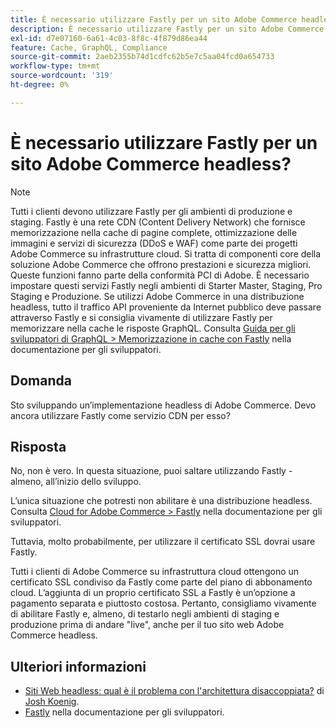 ```yaml
---
title: È necessario utilizzare Fastly per un sito Adobe Commerce headless?
description: È necessario utilizzare Fastly per un sito Adobe Commerce headless?
exl-id: d7e07160-6a61-4c03-8f8c-4f879d86ea44
feature: Cache, GraphQL, Compliance
source-git-commit: 2aeb2355b74d1cdfc62b5e7c5aa04fcd0a654733
workflow-type: tm+mt
source-wordcount: '319'
ht-degree: 0%

---
```


# È necessario utilizzare Fastly per un sito Adobe Commerce headless?

>[!NOTE]
>
>Tutti i clienti devono utilizzare Fastly per gli ambienti di produzione e staging. Fastly è una rete CDN (Content Delivery Network) che fornisce memorizzazione nella cache di pagine complete, ottimizzazione delle immagini e servizi di sicurezza (DDoS e WAF) come parte dei progetti Adobe Commerce su infrastrutture cloud. Si tratta di componenti core della soluzione Adobe Commerce che offrono prestazioni e sicurezza migliori. Queste funzioni fanno parte della conformità PCI di Adobe. È necessario impostare questi servizi Fastly negli ambienti di Starter Master, Staging, Pro Staging e Produzione. Se utilizzi Adobe Commerce in una distribuzione headless, tutto il traffico API proveniente da Internet pubblico deve passare attraverso Fastly e si consiglia vivamente di utilizzare Fastly per memorizzare nella cache le risposte GraphQL. Consulta [Guida per gli sviluppatori di GraphQL > Memorizzazione in cache con Fastly](https://developer.adobe.com/commerce/webapi/graphql/usage/caching/#caching-with-fastly) nella documentazione per gli sviluppatori.

## **Domanda**

Sto sviluppando un’implementazione headless di Adobe Commerce. Devo ancora utilizzare Fastly come servizio CDN per esso?

## **Risposta**

No, non è vero. In questa situazione, puoi saltare utilizzando Fastly - almeno, all’inizio dello sviluppo.

L’unica situazione che potresti non abilitare è una distribuzione headless.
Consulta [Cloud for Adobe Commerce > Fastly](https://experienceleague.adobe.com/it/docs/commerce-cloud-service/user-guide/cdn/fastly) nella documentazione per gli sviluppatori.

Tuttavia, molto probabilmente, per utilizzare il certificato SSL dovrai usare Fastly.

Tutti i clienti di Adobe Commerce su infrastruttura cloud ottengono un certificato SSL condiviso da Fastly come parte del piano di abbonamento cloud. L’aggiunta di un proprio certificato SSL a Fastly è un’opzione a pagamento separata e piuttosto costosa. Pertanto, consigliamo vivamente di abilitare Fastly e, almeno, di testarlo negli ambienti di staging e produzione prima di andare &quot;live&quot;, anche per il tuo sito web Adobe Commerce headless.

## Ulteriori informazioni

* [Siti Web headless: qual è il problema con l&#39;architettura disaccoppiata?](https://pantheon.io/blog/headless-websites-whats-big-deal-decoupled-architecture) di [Josh Koenig](https://pantheon.io/team/josh-koenig).
* [Fastly](https://experienceleague.adobe.com/it/docs/commerce-cloud-service/user-guide/cdn/fastly) nella documentazione per gli sviluppatori.
